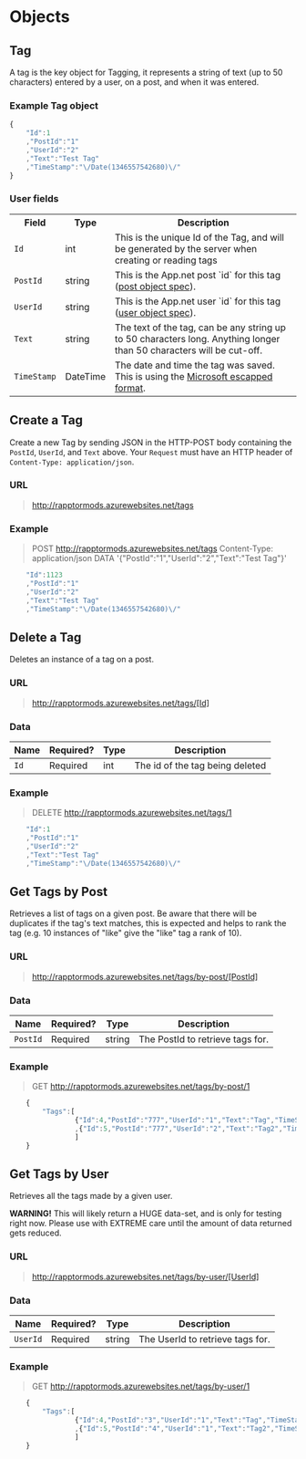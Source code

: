 # Objects

## Tag

A tag is the key object for Tagging, it represents a string of text (up to 50 characters) entered by a user, on a post, and when it was entered.

### Example Tag object

```js
{
	"Id":1
	,"PostId":"1"
	,"UserId":"2"
	,"Text":"Test Tag"
	,"TimeStamp":"\/Date(1346557542680)\/"
}
```

### User fields

<table>
    <tr>
        <th>Field</th>
        <th>Type</th>
        <th>Description</th>
    </tr>
    <tr>
        <td><code>Id</code></td>
        <td>int</td>
        <td>This is the unique Id of the Tag, and will be generated by the server when creating or reading tags</td>
    </tr>
    <tr>
        <td><code>PostId</code></td>
        <td>string</td>
        <td>This is the App.net post `id` for this tag (<a href='https://github.com/appdotnet/api-spec/blob/master/objects.md#post-fields'>post object spec</a>).</td>
    </tr>
    <tr>
        <td><code>UserId</code></td>
        <td>string</td>
        <td>This is the App.net user `id` for this tag (<a href='https://github.com/appdotnet/api-spec/blob/master/objects.md#user-fields'>user object spec</a>).</td>
    </tr>
    <tr>
        <td><code>Text</code></td>
        <td>string</td>
        <td>The text of the tag, can be any string up to 50 characters long.  Anything longer than 50 characters will be cut-off.</td>
    </tr>
    <tr>
        <td><code>TimeStamp</code></td>
        <td>DateTime</td>
        <td>The date and time the tag was saved.  This is using the <a href='http://weblogs.asp.net/bleroy/archive/2008/01/18/dates-and-json.aspx'>Microsoft escapped format</a>.</td>
    </tr>
</table>

## Create a Tag
Create a new Tag by sending JSON in the HTTP-POST body containing the `PostId`, `UserId`, and `Text` above.  Your `Request` must have an HTTP header of ```Content-Type: application/json```.

### URL
> http://rapptormods.azurewebsites.net/tags

### Example

> POST http://rapptormods.azurewebsites.net/tags
> Content-Type: application/json
> DATA '{"PostId":"1","UserId":"2","Text":"Test Tag"}'

```js
	"Id":1123
	,"PostId":"1"
	,"UserId":"2"
	,"Text":"Test Tag"
	,"TimeStamp":"\/Date(1346557542680)\/"
```

## Delete a Tag
Deletes an instance of a tag on a post.

### URL
> http://rapptormods.azurewebsites.net/tags/[Id]

### Data

<table>
    <thead>
        <tr>
            <th>Name</th>
            <th>Required?</th>
            <th>Type</th>
            <th>Description</th>
        </tr>
    </thead>
    <tbody>
        <tr>
            <td><code>Id</code></td>
            <td>Required</td>
            <td>int</td>
            <td>The id of the tag being deleted</td>
        </tr>
    </tbody>
</table>

### Example

> DELETE http://rapptormods.azurewebsites.net/tags/1

```js
	"Id":1
	,"PostId":"1"
	,"UserId":"2"
	,"Text":"Test Tag"
	,"TimeStamp":"\/Date(1346557542680)\/"
```

## Get Tags by Post
Retrieves a list of tags on a given post.  Be aware that there will be duplicates if the tag's text matches, this is expected and helps to rank the tag (e.g. 10 instances of "like" give the "like" tag a rank of 10).

### URL
> http://rapptormods.azurewebsites.net/tags/by-post/[PostId]

### Data

<table>
    <thead>
        <tr>
            <th>Name</th>
            <th>Required?</th>
            <th>Type</th>
            <th>Description</th>
        </tr>
    </thead>
    <tbody>
        <tr>
            <td><code>PostId</code></td>
            <td>Required</td>
            <td>string</td>
            <td>The PostId to retrieve tags for.</td>
        </tr>
    </tbody>
</table>

### Example

> GET http://rapptormods.azurewebsites.net/tags/by-post/1

```js
	{
		"Tags":[
				{"Id":4,"PostId":"777","UserId":"1","Text":"Tag","TimeStamp":"\/Date(1346562804873)\/"}
				,{"Id":5,"PostId":"777","UserId":"2","Text":"Tag2","TimeStamp":"\/Date(1346562806090)\/"}
				]
	}
```

## Get Tags by User
Retrieves all the tags made by a given user.

**WARNING!**
This will likely return a HUGE data-set, and is only for testing right now.  Please use with EXTREME care until the amount of data returned gets reduced.

### URL
> http://rapptormods.azurewebsites.net/tags/by-user/[UserId]

### Data

<table>
    <thead>
        <tr>
            <th>Name</th>
            <th>Required?</th>
            <th>Type</th>
            <th>Description</th>
        </tr>
    </thead>
    <tbody>
        <tr>
            <td><code>UserId</code></td>
            <td>Required</td>
            <td>string</td>
            <td>The UserId to retrieve tags for.</td>
        </tr>
    </tbody>
</table>

### Example

> GET http://rapptormods.azurewebsites.net/tags/by-user/1

```js
	{
		"Tags":[
				{"Id":4,"PostId":"3","UserId":"1","Text":"Tag","TimeStamp":"\/Date(1346562804873)\/"}
				,{"Id":5,"PostId":"4","UserId":"1","Text":"Tag2","TimeStamp":"\/Date(1346562806090)\/"}
				]
	}
```